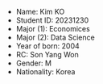 - Name: Kim KO
- Student ID: 20231230
- Major (1): Economices
- Major (2): Data Science
- Year of born: 2004
- RC: Son Yang Won
- Gender: M
- Nationality: Korea 

